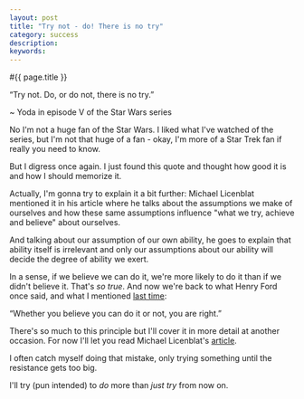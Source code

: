 ```yaml
---
layout: post
title: "Try not - do! There is no try"
category: success
description: 
keywords: 
---
```


#{{ page.title }}

<p class="quote">“Try not. Do, or do not, there is no try.”</p>
<p class="quoteauthor">~ Yoda in episode V of the Star Wars series</p>

No I'm not a huge fan of the Star Wars. I liked what I've watched of the series, but I'm not that huge of a fan - okay, I'm more of a Star Trek fan if really you need to know.

But I digress once again. I just found this quote and thought how good it is and how I should memorize it.

Actually, I'm gonna try to explain it a bit further: Michael Licenblat mentioned it in his article where he talks about the assumptions we make of ourselves and how these same assumptions influence "what we try, achieve and believe" about ourselves.

And talking about our assumption of our own ability, he goes to explain that ability itself is irrelevant and only our assumptions about our ability will decide the degree of ability we exert.

In a sense, if we believe we can do it, we're more likely to do it than if we didn't believe it. That's <em>so true</em>. And now we're back to what Henry Ford once said, and what I mentioned <a href="http://domdelimar.com/success-quotes/pessimism-never-won-any-battle/" title="last time">last time</a>: 
<p class="quote">“Whether you believe you can do it or not, you are right.”</p>

There's so much to this principle but I'll cover it in more detail at another occasion. For now I'll let you read Michael  Licenblat's <a href="http://www.bouncebackfast.com/articles/stress_management_article_PursuitofHappiness.html" title="article">article</a>.

I often catch myself doing that mistake, only trying something until the resistance gets too big.

I'll try (pun intended) to <em>do</em> more than <em>just try</em> from now on.
